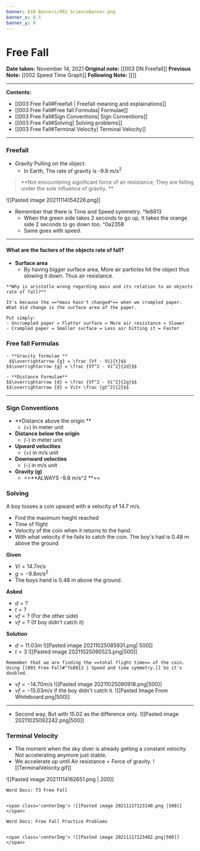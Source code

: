 ```yaml
---
banner: 010 Banners/002 ScienceBanner.png
banner_x: 0.5
banner_y: 0
---
```

# Free Fall

**Date taken:** November 14, 2021
**Original note:** [[003 DN Freefall]]
**Previous Note:** [[002 Speed Time Graph]]
**Following Note:**   [[]]

---

**Contents:**
- [[003 Free Fall#Freefall | Freefall meaning and explainations]]
- [[003 Free Fall#Free fall Formulas| Formulae]]
- [[003 Free Fall#Sign Conventions| Sign Conventions]]
- [[003 Free Fall#Solving| Solving problems]]
- [[003 Free Fall#Terminal Velocity| Terminal Velocity]]

---

### Freefall
- Gravity Pulling on the object.
	- In Earth, The rate of gravity is  -9.8 m/s<sup>2</sup>

> **Not encountering significant force of air resistance; They are falling under the sole influence of gravity. **


<span class='centerImg'> ![[Pasted image 20211114154226.png]]</span>


- Remember that there is Time and Speed symmetry. ^fe8813
	- When the green side takes 2 seconds to go up, It takes the orange side 2 seconds to go down too. ^0a2358
	- Same goes with speed.
---
#### What are the factors of the objects rate of fall?
- **Surface area**
	- By having bigger surface area, More air particles hit the object thus slowing it down. Thus air resistance.

```ad-note
**Why is aristotle wrong regarding mass and its relation to an objects rate of fall?**

It's because the ==*mass hasn't changed*== when we crumpled paper. What did change is the surface area of the paper.

Put simply:
- Uncrumpled paper = Flatter surface = More air resistance = Slower
- Crumpled paper = Smaller surface = Less air hitting it = Faster 

```

### Free fall Formulas
```ad-form
- **Gravity formulae **
 $$\overrightarrow {g} = \frac {Vf - Vi}{t}$$ 
$$\overrightarrow {g} = \frac {Vf^2 - Vi^2}{2d}$$

- **Distance Formulae**
$$\overrightarrow {d} = \frac {Vf^2 - Vi^2}{2g}$$
$$\overrightarrow {d} = Vit+ \frac {gt^2}{2}$$  
```
---
### Sign Conventions
- **Distance above the origin **
	- (+) In meter unit
- **Distance below the origin**
	- (-) in meter unit
- **Upward velocities**
	- (+) in m/s unit
- **Downward velocties**
	-  (-) in m/s unit
- **Gravity (g)**
	- ==**ALWAYS -9.8 m/s^2 **== 


### Solving 

A boy tosses a coin upward with a velocity of 14.7 m/s. 
- Find the maximum hieght reached
- Time of flight
- Velocity of the coin when it returns to the hand.
- With what velocity if he fails to catch the coin. The boy's had is 0.48 m above the ground

**Given**
- $Vi = 14.7 m/s$ 
- $g = -9.8 m/s^2$
- The boys hand is 0.48 m above the ground.

**Asked**
- $d = ?$
- $t = ?$
- $vf = ?$ (For the other side)
- $vf = ?$ (If boy didn't catch it)

**Solution**
- $d = 11.03 m$
![[Pasted image 20211025085931.png| 500]]
- $t = 3$
![[Pasted image 20211025090523.png|500]]
```ad-note
Remember that we are finding the ==total flight time== of the coin. Using [[003 Free Fall#^fe8813 | Speed and time symmetry.]] So it's doubled.
```
- $vf = -14.70 m/s$ 
![[Pasted image 20211025090918.png|500]]
- $vf = -15.03 m/s$ if the boy didn't catch it.
![[Pasted Image From Whiteboard.png|500]]
---
- Second way, But with 15.02 as the difference only.
![[Pasted image 20211025092242.png|500]]


### Terminal Velocity
- The moment when the sky diver is already getting a constant velocity. Not accelerating anymore just stable.
- We accelerate up until Air resistance = Force of gravity.
![[TerminalVelocity.gif]]

<span class='centerImg'> ![[Pasted image 20211114162651.png | 200]]</span>


```ad-act
Word Docs: T3 Free Fall


<span class='centerImg'> ![[Pasted image 20211117123140.png |500]]  </span>

Word Docs: Free Fall Practice Problems


<span class='centerImg'> ![[Pasted image 20211117123402.png|500]]  </span>


